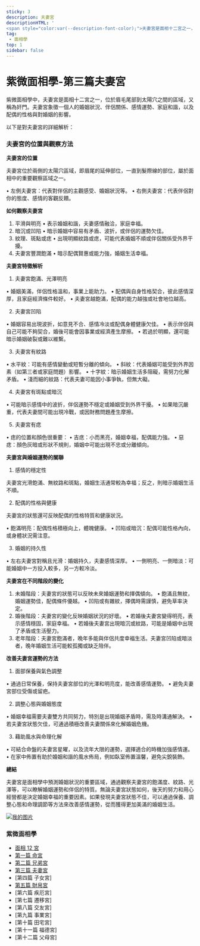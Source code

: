 ```yaml
---
sticky: 3
description: 夫妻宮
descriptionHTML: '
<span style="color:var(--description-font-color);">夫妻宮是面相十二宮之一，位於眉毛尾部到太陽穴之間的區域，又稱為奸門。夫妻宮象徵一個人的婚姻狀況、伴侶關係、感情運勢、家庭和諧，以及配偶的性格與對婚姻的影響。</span>'
tag:
 - 面相學
top: 1
sidebar: false
---
```


# 紫微面相學-第三篇夫妻宮

紫微面相學中，夫妻宮是面相十二宮之一，位於眉毛尾部到太陽穴之間的區域，又稱為奸門。夫妻宮象徵一個人的婚姻狀況、伴侶關係、感情運勢、家庭和諧，以及配偶的性格與對婚姻的影響。

以下是對夫妻宮的詳細解析：

### 夫妻宮的位置與觀察方法

**夫妻宮的位置**

夫妻宮位於兩側的太陽穴區域，即眉尾的延伸部位，一直到髮際線的部位，屬於面相中的重要觀察區域之一。

• 左側夫妻宮：代表對伴侶的主觀感受、婚姻狀況等。
• 右側夫妻宮：代表伴侶對你的態度、感情的客觀反饋。

**如何觀察夫妻宮**

1.  平滑與明亮
    • 表示婚姻和諧，夫妻感情融洽，家庭幸福。
2.  暗沉或凹陷
    • 暗示婚姻中容易有矛盾、波折，或伴侶的運勢欠佳。
3.  紋理、斑點或痣
    • 出現明顯紋路或痣，可能代表婚姻不順或伴侶關係受外界干擾。
4.  夫妻宮豐潤飽滿
    • 暗示配偶賢惠或能力強，婚姻生活幸福。

**夫妻宮特徵解析**

1. 夫妻宮飽滿、光澤明亮

• 婚姻美滿，伴侶性格溫和，事業上能助力。
• 配偶與自身性格契合，彼此感情深厚，且家庭經濟條件較好。
• 夫妻宮越飽滿，配偶的能力越強或社會地位越高。

2. 夫妻宮凹陷

• 婚姻容易出現波折，如意見不合、感情冷淡或配偶身體健康欠佳。
• 表示伴侶與自己可能不夠契合，婚後可能會因事業或經濟產生摩擦。
• 若過於明顯，還可能暗示婚姻破裂或難以維繫。

3. 夫妻宮有紋路

• 水平紋：可能有感情變動或短暫分離的傾向。
• 斜紋：代表婚姻可能受到外界因素（如第三者或家庭問題）影響。
• 十字紋：暗示婚姻生活多阻礙，需努力化解矛盾。
• 淺而細的紋路：代表夫妻可能因小事爭執，但無大礙。

4. 夫妻宮有斑點或暗沉

• 可能暗示感情中的波折，伴侶運勢不穩定或婚姻受到外界干擾。
• 如果暗沉嚴重，代表夫妻間可能出現冷戰，或因財務問題產生摩擦。

5. 夫妻宮有痣

• 痣的位置和顏色很重要：
• 吉痣：小而黑亮，婚姻幸福，配偶能力強。
• 惡痣：顏色灰暗或形狀不規則，婚姻中可能出現不忠或分離傾向。

**夫妻宮與婚姻運勢的關聯**

1. 感情的穩定性

夫妻宮光滑飽滿、無紋路和斑點，婚姻生活通常較為幸福；反之，則暗示婚姻生活不順。

2. 配偶的性格與健康

夫妻宮的狀態還可反映配偶的性格特質和健康狀況。

• 飽滿明亮：配偶性格積極向上，體魄健康。
• 凹陷或暗沉：配偶可能性格內向，或身體狀況需注意。

3. 婚姻的持久性

• 左右夫妻宮對稱且光滑：婚姻持久，夫妻感情深厚。
• 一側明亮、一側暗淡：可能婚姻中一方投入較多，另一方較冷淡。

**夫妻宮在不同階段的變化**

1.  未婚階段：夫妻宮的狀態可以反映未來婚姻運勢和擇偶傾向。
    • 飽滿且無紋，婚姻運勢佳，配偶條件優越。
    • 凹陷或有雜紋，擇偶時需謹慎，避免草率決定。
2.  婚後階段：夫妻宮的變化反映婚姻狀況的好壞。
    • 若婚後夫妻宮變得明亮，表示感情穩固，家庭幸福。
    • 若婚後夫妻宮出現暗沉或紋路，可能是婚姻中出現了矛盾或生活壓力。
3.  老年階段：夫妻宮飽滿者，晚年多能與伴侶共度幸福生活。夫妻宮凹陷或暗淡者，晚年婚姻生活可能較孤獨或缺乏陪伴。

**改善夫妻宮運勢的方法**

1. 面部保養與氣色調整

• 通過日常保養，保持夫妻宮部位的光澤和明亮度，能改善感情運勢。
• 避免夫妻宮部位受傷或留疤。

2. 調整心態與婚姻態度

• 婚姻幸福需要夫妻雙方共同努力，特別是出現婚姻矛盾時，需及時溝通解決。
• 若夫妻宮狀態欠佳，可通過積極改善夫妻關係來化解婚姻危機。

3. 藉助風水與命理化解

• 可結合命盤的夫妻宮星曜，以及流年大限的運勢，選擇適合的時機加強感情運。
• 在家中佈置有助於婚姻和諧的風水佈局，例如臥室佈置溫馨，避免尖銳裝飾。

**總結**

夫妻宮是面相學中預測婚姻狀況的重要區域，通過觀察夫妻宮的飽滿度、紋路、光澤等，可以瞭解婚姻運勢和伴侶的特質。無論夫妻宮狀態如何，後天的努力和用心經營都是決定婚姻幸福的重要因素。如果發現夫妻宮狀態不佳，可以通過保養、調整心態和命理調節等方法來改善感情運勢，從而獲得更加美滿的婚姻生活。

[![我的图片](/imgs/yinyuan.jpg)](https://www.pooobs.com/home)

### 紫微面相學

- [面相 12 宮](/article/mianxiang00.html)
- [第一篇 命宮](/article/mianxiang01.html)
- [第二篇 兄弟宮](/article/mianxiang02.html)
- [第三篇 夫妻宮](/article/mianxiang03.html)
- [第四篇 子女宮]
- [第五篇 財帛宮](/article/mianxiang05.html)
- [第六篇 疾厄宮]
- [第七篇 遷移宮]
- [第八篇 交友宮]
- [第九篇 事業宮]
- [第十篇 田宅宮]
- [第十一篇 福德宮]
- [第十二篇 父母宮]
